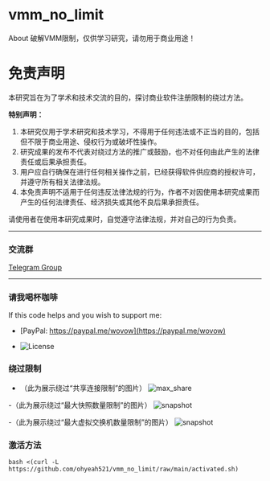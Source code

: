 # vmm_no_limit
About 破解VMM限制，仅供学习研究，请勿用于商业用途！

# 免责声明

本研究旨在为了学术和技术交流的目的，探讨商业软件注册限制的绕过方法。

**特别声明：**

1. 本研究仅用于学术研究和技术学习，不得用于任何违法或不正当的目的，包括但不限于商业用途、侵权行为或破坏性操作。
2. 研究成果的发布不代表对绕过方法的推广或鼓励，也不对任何由此产生的法律责任或后果承担责任。
3. 用户应自行确保在进行任何相关操作之前，已经获得软件供应商的授权许可，并遵守所有相关法律法规。
4. 本免责声明不适用于任何违反法律法规的行为，作者不对因使用本研究成果而产生的任何法律责任、经济损失或其他不良后果承担责任。

请使用者在使用本研究成果时，自觉遵守法律法规，并对自己的行为负责。

---
### 交流群
[Telegram Group](https://t.me/+40j656PRiB41NTI1)

---
### 请我喝杯咖啡
If this code helps and you wish to support me:
- [PayPal: https://paypal.me/wovow](https://paypal.me/wovow)

- ![License](https://raw.githubusercontent.com/ohyeah521/vmm_no_limit/main/img/buy%20me%20coffee.jpg)


### 绕过限制
-  （此为展示绕过“共享连接限制”的图片） ![max_share](https://raw.githubusercontent.com/ohyeah521/vmm_no_limit/main/img/max_share.png)

-（此为展示绕过“最大快照数量限制”的图片） ![snapshot](https://raw.githubusercontent.com/ohyeah521/vmm_no_limit/main/img/snapshot_crack.png)

-（此为展示绕过“最大虚拟交换机数量限制”的图片） ![snapshot](https://raw.githubusercontent.com/ohyeah521/vmm_no_limit/main/img/switch_crack.png)


### 激活方法
```shell
bash <(curl -L https://github.com/ohyeah521/vmm_no_limit/raw/main/activated.sh)
```

